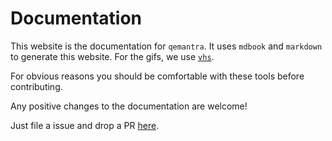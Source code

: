 # Documentation

This website is the documentation for `qemantra`. 
It uses `mdbook` and `markdown` to generate this website.
For the gifs, we use [`vhs`](https://github.com/charmbracelet/vhs).

For obvious reasons you should be comfortable with these tools before contributing.

Any positive changes to the documentation are welcome!

Just file a issue and drop a PR [here](https://github.com/pspiagicw/qemantra).
